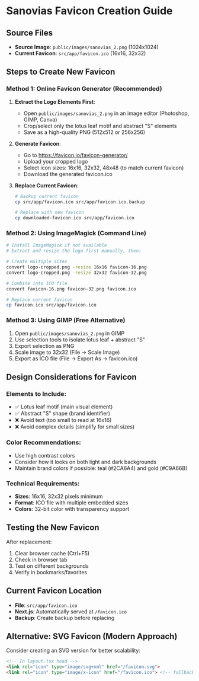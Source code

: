 # Sanovias Favicon Creation Guide

## Source Files
- **Source Image**: `public/images/sanovias_2.png` (1024x1024)
- **Current Favicon**: `src/app/favicon.ico` (16x16, 32x32)

## Steps to Create New Favicon

### Method 1: Online Favicon Generator (Recommended)

1. **Extract the Logo Elements First**:
   - Open `public/images/sanovias_2.png` in an image editor (Photoshop, GIMP, Canva)
   - Crop/select only the lotus leaf motif and abstract "S" elements
   - Save as a high-quality PNG (512x512 or 256x256)

2. **Generate Favicon**:
   - Go to https://favicon.io/favicon-generator/
   - Upload your cropped logo
   - Select icon sizes: 16x16, 32x32, 48x48 (to match current favicon)
   - Download the generated favicon.ico

3. **Replace Current Favicon**:
   ```bash
   # Backup current favicon
   cp src/app/favicon.ico src/app/favicon.ico.backup
   
   # Replace with new favicon
   cp downloaded-favicon.ico src/app/favicon.ico
   ```

### Method 2: Using ImageMagick (Command Line)

```bash
# Install ImageMagick if not available
# Extract and resize the logo first manually, then:

# Create multiple sizes
convert logo-cropped.png -resize 16x16 favicon-16.png
convert logo-cropped.png -resize 32x32 favicon-32.png

# Combine into ICO file
convert favicon-16.png favicon-32.png favicon.ico

# Replace current favicon
cp favicon.ico src/app/favicon.ico
```

### Method 3: Using GIMP (Free Alternative)

1. Open `public/images/sanovias_2.png` in GIMP
2. Use selection tools to isolate lotus leaf + abstract "S"
3. Export selection as PNG
4. Scale image to 32x32 (File → Scale Image)
5. Export as ICO file (File → Export As → favicon.ico)

## Design Considerations for Favicon

### Elements to Include:
- ✅ Lotus leaf motif (main visual element)
- ✅ Abstract "S" shape (brand identifier)
- ❌ Avoid text (too small to read at 16x16)
- ❌ Avoid complex details (simplify for small sizes)

### Color Recommendations:
- Use high contrast colors
- Consider how it looks on both light and dark backgrounds
- Maintain brand colors if possible: teal (#2CA6A4) and gold (#C9A66B)

### Technical Requirements:
- **Sizes**: 16x16, 32x32 pixels minimum
- **Format**: ICO file with multiple embedded sizes
- **Colors**: 32-bit color with transparency support

## Testing the New Favicon

After replacement:
1. Clear browser cache (Ctrl+F5)
2. Check in browser tab
3. Test on different backgrounds
4. Verify in bookmarks/favorites

## Current Favicon Location
- **File**: `src/app/favicon.ico`
- **Next.js**: Automatically served at `/favicon.ico`
- **Backup**: Create backup before replacing

## Alternative: SVG Favicon (Modern Approach)

Consider creating an SVG version for better scalability:
```html
<!-- In layout.tsx head -->
<link rel="icon" type="image/svg+xml" href="/favicon.svg">
<link rel="icon" type="image/x-icon" href="/favicon.ico"> <!-- fallback -->
```